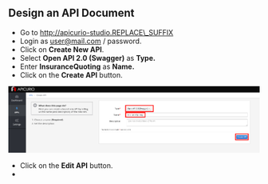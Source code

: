## Design an API Document

* Go to http://apicurio-studio.REPLACE\_SUFFIX
* Login as user@mail.com / password.
* Click on **Create New API**.
* Select **Open API 2.0 \(Swagger\)** as **Type.**
* Enter **InsuranceQuoting** as **Name.**
* Click on the **Create API** button.

![](/assets/apicurio-createAPIInsuranceQuoting.png)

* Click on the **Edit API** button.
* 


